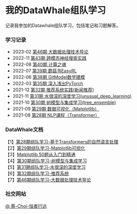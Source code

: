 # 我的DataWhale组队学习

记录我参加的Datawhale组队学习，包括笔记和习题解答。

### 学习记录

- 2023-02 [第46期 大数据处理技术导论](https://github.com/datawhalechina/juicy-bigdata)
- 2022-11 [第43期 跨模态神经搜索实践](datawhale-team/docs/vced_43/README.md)
- 2022-08 [第40期 计算之魂](datawhale-team/docs/The_soul_of_a_calculation_40/README.md)
- 2022-07 [第39期 蘑菇书EasyRL](docs/easy-rl_39/README.md)
- 2022-06 [第38期 GitModel数学建模](docs/gitModeling_37/README.md)
- 2022-03 [第35期 深入浅出PyTorch](docs/thorough_pytorch/README.md)
- 2021-12 [第32期 推荐系统实践(新闻推荐)](docs/fun-rec_32/README.md)
- 2021-11 [第31期 水很深的深度学习(unusual_deep_learning)](docs/unusual_deep_learning_31/README.md)
- 2021-10 [第30期 树模型与集成学习(tree_ensemble)](docs/tree_ensemble_30/README.md)
- 2021-09 [第29期 数据可视化（Matplotlib）](/datawhale-team/docs/fantastic-matplotlib_29/README)
- 2021-08 [第28期 NLP课程（Transformer）](/datawhale-team/docs/transformers_NLP_28/README)

### DataWhale文档

【1】[第28期组队学习-基于Transformers的自然语言处理](https://github.com/datawhalechina/learn-nlp-with-transformers)    
【2】[第29期组队学习-Matplotlib可视化](https://github.com/datawhalechina/fantastic-matplotlib)  
【3】[Matplotlib 50题从入门到精通](https://www.heywhale.com/mw/notebook/5ec2336f693a730037a4415c)  
【4】[第30期组队学习-树模型与集成学习](https://datawhalechina.github.io/machine-learning-toy-code/)  
【5】[第31期组队学习-水很深的深度学习](https://datawhalechina.github.io/unusual-deep-learning)  
【6】[第32期组队学习-推荐系统](https://github.com/datawhalechina/fun-rec)  
【7】[第46期组队学习-大数据处理技术导论](https://github.com/datawhalechina/juicy-bigdata)
### 社交网站

[@ 蔡-Choi-恒者行远](https://github.com/caioo0)
